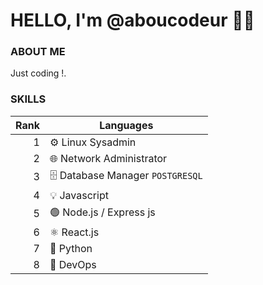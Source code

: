 # HELLO, I'm @aboucodeur 👩‍💻


### ABOUT ME 
Just coding !.

### SKILLS

| Rank | Languages                    |
|-----:|------------------------------|
|  1   | ⚙️ Linux Sysadmin               |
|  2   | 🌐 Network Administrator        |
|  3   | 🗄️ Database Manager `POSTGRESQL`|
|  4   | 💡 Javascript                   |
|  5   | 🟢 Node.js / Express js         |
|  6   | ⚛️ React.js                     |
|  7   | 🐍 Python                       |
|  8   | 🚀 DevOps                      |
